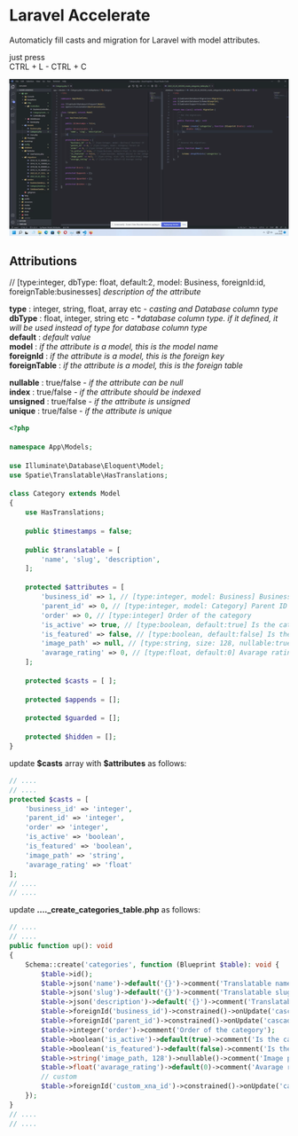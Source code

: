 # Laravel Accelerate

Automaticly fill casts and migration for Laravel with model attributes.

just press  
CTRL + L - CTRL + C

![Laravel Accelerate](https://github.com/amiralrouter/laravel-accelerate/blob/main/images/preview.gif?raw=true)

 
## Attributions
// [type:integer, dbType: float, default:2, model: Business, foreignId:id, foreignTable:businesses] *description of the attribute*  
  
**type** : integer, string, float, array etc - *casting and Database column type*  
**dbType** : float, integer, string etc - **database column type. if it defined, it will be used instead of type for database column type*  
**default** : *default value*  
**model** : *if the attribute is a model, this is the model name*  
**foreignId** : *if the attribute is a model, this is the foreign key*  
**foreignTable** :  *if the attribute is a model, this is the foreign table*  
  
**nullable** : true/false - *if the attribute can be null*  
**index** : true/false - *if the attribute should be indexed*  
**unsigned** : true/false - *if the attribute is unsigned*  
**unique** : true/false - *if the attribute is unique*  
 
```php
<?php

namespace App\Models;

use Illuminate\Database\Eloquent\Model;
use Spatie\Translatable\HasTranslations;

class Category extends Model
{
	use HasTranslations;

	public $timestamps = false;

	public $translatable = [
		'name', 'slug', 'description',
	];

	protected $attributes = [
		'business_id' => 1, // [type:integer, model: Business] Business ID
        'parent_id' => 0, // [type:integer, model: Category] Parent ID
        'order' => 0, // [type:integer] Order of the category
        'is_active' => true, // [type:boolean, default:true] Is the category active?
        'is_featured' => false, // [type:boolean, default:false] Is the category featured?
        'image_path' => null, // [type:string, size: 128, nullable:true] Image path
        'avarage_rating' => 0, // [type:float, default:0] Avarage rating
	]; 

	protected $casts = [ ];

	protected $appends = [];

	protected $guarded = [];

	protected $hidden = [];
} 
```

update **$casts** array with **\$attributes** as follows:
```php
// ....
// ....
protected $casts = [
    'business_id' => 'integer',
    'parent_id' => 'integer',
    'order' => 'integer',
    'is_active' => 'boolean',
    'is_featured' => 'boolean',
    'image_path' => 'string',
    'avarage_rating' => 'float'
];
// ....
// ....
```

update **...._create_categories_table.php** as follows:
```php
// ....
// ....
public function up(): void
{
    Schema::create('categories', function (Blueprint $table): void {
        $table->id();
        $table->json('name')->default('{}')->comment('Translatable name');
        $table->json('slug')->default('{}')->comment('Translatable slug');
        $table->json('description')->default('{}')->comment('Translatable description');
        $table->foreignId('business_id')->constrained()->onUpdate('cascade')->onDelete('cascade')->comment('Business ID');
        $table->foreignId('parent_id')->constrained()->onUpdate('cascade')->onDelete('cascade')->comment('Parent ID');
        $table->integer('order')->comment('Order of the category');
        $table->boolean('is_active')->default(true)->comment('Is the category active?');
        $table->boolean('is_featured')->default(false)->comment('Is the category featured?');
        $table->string('image_path, 128')->nullable()->comment('Image path');
        $table->float('avarage_rating')->default(0)->comment('Avarage rating');
        // custom
        $table->foreignId('custom_xna_id')->constrained()->onUpdate('cascade')->onDelete('cascade')->comment('Business ID');
    });
}
// ....
// ....
```